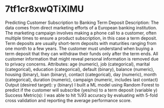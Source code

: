 # 7tf1cr8xwQTiXlMU
Predicting Customer Subscription to Banking Term Deposit 
Description:
The data comes from direct marketing efforts of a European banking institution. The marketing campaign involves making a phone call to a customer, often multiple times to ensure a product subscription, in this case a term deposit. Term deposits are usually short-term deposits with maturities ranging from one month to a few years. The customer must understand when buying a term deposit that they can withdraw their funds only after the term ends. All customer information that might reveal personal information is removed due to privacy concerns.
Attributes: age (numeric), job (categorical), marital (categorical), education (categorical), default (binary), balance (numeric), housing (binary), loan (binary), contact (categorical), day (numeric), month (categorical), duration (numeric), campaign (numeric, includes last contact) Output (desired target): y (binary)
I built a ML model using Random Forest to predict if the customer will subscribe (yes/no) to a term deposit (variable y)
Success Metric(s):
I was able to hit %93 accuracy by evaluating with 5-fold cross validation and reporting the average performance score.
